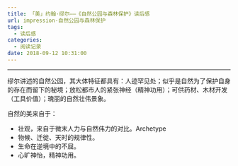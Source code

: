 ```yaml
---
title: 「美」约翰·缪尔——《自然公园与森林保护》读后感
url: impression-自然公园与森林保护
tags:
  - 读后感
categories:
  - 阅读记录
date: 2018-09-12 10:31:00
---
```


* * *

缪尔讲述的自然公园，其大体特征都具有：人迹罕见处；似乎是自然为了保护自身的存在而留下的秘境；放松都市人的紧张神经（精神功用）；可供药材、木材开发（工具价值）；瑰丽的自然壮伟景象。<!-- more -->

  自然的美来自于：

- 壮观，来自于微末人力与自然伟力的对比。Archetype
- 物候、迁徙、天时的规律性。
- 生命在逆境中的不屈。
- 心旷神怡，精神功用。
